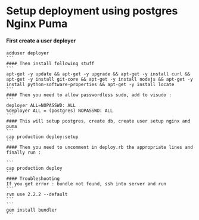 # Setup deployment using postgres Nginx Puma #
#### First create a user deployer
````
adduser deployer
```
#### Then install following stuff
```
apt-get -y update && apt-get -y upgrade && apt-get -y install curl && apt-get -y install git-core && apt-get -y install nodejs && apt-get -y install python-software-properties && apt-get -y install locate
```
#### Then you need to allow passwordless sudo, add to visudo :
```
deployer ALL=NOPASSWD: ALL
%deployer ALL = (postgres) NOPASSWD: ALL
```
#### This will setup postgres, create db, create user setup nginx and puma
```
cap production deploy:setup
```
#### Then you need to uncomment in deploy.rb the appropriate lines and finally run :

```
cap production deploy
```
#### Troubleshooting
If you get error : bundle not found, ssh into server and run 
```
rvm use 2.2.2 --default
```
```
gem install bundler
```
